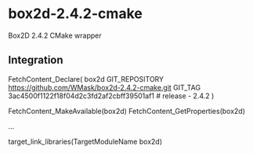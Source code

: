 # box2d-2.4.2-cmake
Box2D 2.4.2 CMake wrapper

## Integration

FetchContent_Declare(
	box2d
	GIT_REPOSITORY https://github.com/WMask/box2d-2.4.2-cmake.git
	GIT_TAG        3ac4500f1122f18f04d2c3fd2af2cbff39501af1 # release - 2.4.2
)

FetchContent_MakeAvailable(box2d)
FetchContent_GetProperties(box2d)

...

target_link_libraries(TargetModuleName box2d)
